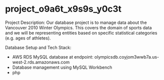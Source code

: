 # project_o9a6t_x9s9s_y0c3t
Project Description:
Our database project is to manage data about the Vancouver 2010 Winter Olympics. This covers the domain of sports data and we will be representing entities based on specific statistical categories (e.g. ages of athletes).

Database Setup and Tech Stack:
- AWS RDS MySQL database at endpoint: olympicsdb.coyjom3wwb7a.us-west-2.rds.amazonaws.com
- Database management using MySQL Workbench
- php
